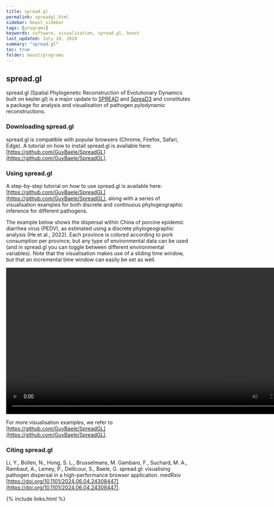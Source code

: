 ```yaml
---
title: spread.gl
permalink: spreadgl.html
sidebar: beast_sidebar
tags: [programs]
keywords: software, visualisation, spread.gl, beast
last_updated: July 10, 2024
summary: "spread.gl"
toc: true
folder: beast/programs
---
```


## spread.gl

spread.gl (Spatial Phylogenetic Reconstruction of Evolutionary Dynamics built on kepler.gl) is a major update to [SPREAD](spread) and [SpreaD3](spread3) and constitutes a package for analysis and visualisation of pathogen pylodynamic reconstructions.


### Downloading spread.gl

spread.gl is compatible with popular browsers (Chrome, Firefox, Safari, Edge).
A tutorial on how to install spread.gl is available here: [https://github.com/GuyBaele/SpreadGL](https://github.com/GuyBaele/SpreadGL).


### Using spread.gl

A step-by-step tutorial on how to use spread.gl is available here: [https://github.com/GuyBaele/SpreadGL](https://github.com/GuyBaele/SpreadGL), along with a series of visualisation examples for both discrete and continuous phylogeographic inference for different pathogens.

The example below shows the dispersal within China of porcine epidemic diarrhea virus (PEDV), as estimated using a discrete phylogeographic analysis (He et al., 2022).
Each province is colored according to pork consumption per province, but any type of environmental data can be used (and in spread.gl you can toggle between different environmental variables). 
Note that the visualisation makes use of a sliding time window, but that an incremental time window can easily be set as well.

<video src="files/Porcine.epidemic.diarrhea.virus.PEDV.in.China.slidingwindow.mp4" width="800" controls></video>

For more visualisation examples, we refer to [https://github.com/GuyBaele/SpreadGL](https://github.com/GuyBaele/SpreadGL).


### Citing spread.gl

Li, Y., Bollen, N., Hong, S. L., Brusselmans, M. Gambaro, F., Suchard, M. A., Rambaut, A., Lemey, P., Dellicour, S., Baele, G. spread.gl: visualising pathogen dispersal in a high-performance browser application. medRxiv [https://doi.org/10.1101/2024.06.04.24308447](https://doi.org/10.1101/2024.06.04.24308447).

{% include links.html %}